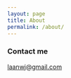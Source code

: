 ```yaml
---
layout: page
title: About
permalink: /about/
---
```


### Contact me

[laanwj@gmail.com](mailto:laanwj@gmail.com)
